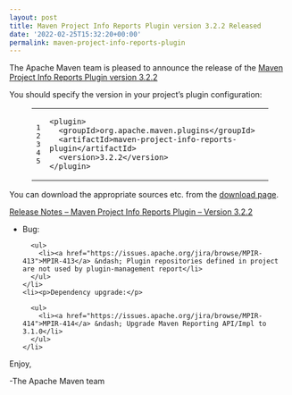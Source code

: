 ```yaml
---
layout: post
title: Maven Project Info Reports Plugin version 3.2.2 Released
date: '2022-02-25T15:32:20+00:00'
permalink: maven-project-info-reports-plugin
---
```

<div class="entry-content"><p>The Apache Maven team is pleased to announce the release of the
  <a href="https://maven.apache.org/plugins/maven-project-info-reports-plugin/">Maven Project Info Reports Plugin version 3.2.2</a></p>

  <p>You should specify the version in your project&rsquo;s plugin configuration:</p>

  <figure class='code'><figcaption><span></span></figcaption><div class="highlight"><table><tr><td class="gutter"><pre class="line-numbers"><span class='line-number'>1</span>
<span class='line-number'>2</span>
<span class='line-number'>3</span>
<span class='line-number'>4</span>
<span class='line-number'>5</span>
</pre></td><td class='code'><pre><code class='xml'><span class='line'><span class="nt">&lt;plugin&gt;</span>
</span><span class='line'>  <span class="nt">&lt;groupId&gt;</span>org.apache.maven.plugins<span class="nt">&lt;/groupId&gt;</span>
</span><span class='line'>  <span class="nt">&lt;artifactId&gt;</span>maven-project-info-reports-plugin<span class="nt">&lt;/artifactId&gt;</span>
</span><span class='line'>  <span class="nt">&lt;version&gt;</span>3.2.2<span class="nt">&lt;/version&gt;</span>
</span><span class='line'><span class="nt">&lt;/plugin&gt;</span>
</span></code></pre></td></tr></table></div></figure>


  <p>You can download the appropriate sources etc. from the
    <a href="https://maven.apache.org/plugins/maven-project-info-reports-plugin/download.cgi">download page</a>.</p>

  <!-- more -->


  <p></p>

  <p><a href="https://issues.apache.org/jira/secure/ReleaseNote.jspa?projectId=12317821&amp;version=12351375">Release Notes &ndash; Maven Project Info Reports Plugin &ndash; Version 3.2.2</a></p>

  <ul>
    <li><p>Bug:</p>

      <ul>
        <li><a href="https://issues.apache.org/jira/browse/MPIR-413">MPIR-413</a> &ndash; Plugin repositories defined in project are not used by plugin-management report</li>
      </ul>
    </li>
    <li><p>Dependency upgrade:</p>

      <ul>
        <li><a href="https://issues.apache.org/jira/browse/MPIR-414">MPIR-414</a> &ndash; Upgrade Maven Reporting API/Impl to 3.1.0</li>
      </ul>
    </li>
  </ul>


  <p>Enjoy,</p>

  <p>-The Apache Maven team</p>
</div>
